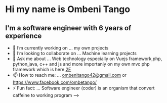 # Hi my name is  Ombeni Tango
## I'm a software engineer with 6 years of experience

- 🔭 I’m currently working on ... my own projects
- 👯 I’m looking to collaborate on ... Machine learning projects
- 💬 Ask me about ... Web technology especially on Vuejs framework,php, python,java, c++ and js and more importanly on my own mvc php framework which is here [2F](https://github.com/Ombenitango/2F)
- 📫 How to reach me: ... ombenitango42@gmail.com or  https://www.facebook.com/ombetango/
- ⚡ Fun fact: ... Software engineer (coder) is an organism that convert caffeine to working program
-->
